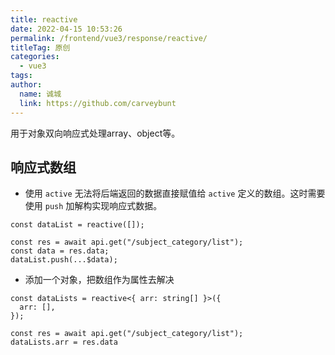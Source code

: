 ```yaml
---
title: reactive
date: 2022-04-15 10:53:26
permalink: /frontend/vue3/response/reactive/
titleTag: 原创
categories: 
  - vue3
tags: 
author: 
  name: 诚城
  link: https://github.com/carveybunt
---
```


用于对象双向响应式处理array、object等。

## 响应式数组

- 使用 `active` 无法将后端返回的数据直接赋值给 `active` 定义的数组。这时需要使用 `push`  加解构实现响应式数据。

```vue
const dataList = reactive([]);

const res = await api.get("/subject_category/list");
const data = res.data;
dataList.push(...$data);
```

- 添加一个对象，把数组作为属性去解决

```vue
const dataLists = reactive<{ arr: string[] }>({
  arr: [],
});

const res = await api.get("/subject_category/list");
dataLists.arr = res.data
```
